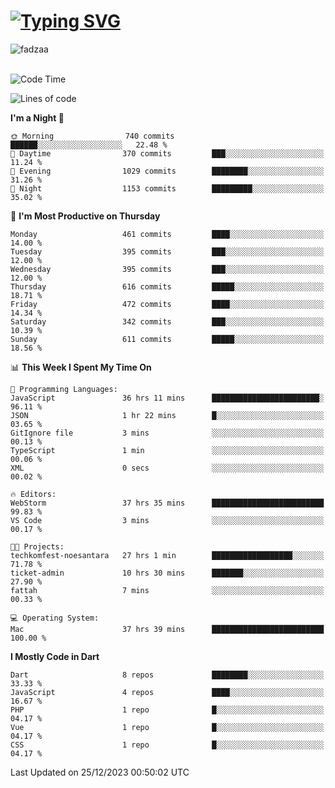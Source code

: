 
<h1 align="left"><a href="https://git.io/typing-svg"><img src="https://readme-typing-svg.demolab.com?font=Fira+Code&pause=1000&color=F7F7F7&random=false&width=600&lines=Hi+%F0%9F%91%8B%2C+I'm+Fattah+Anggit+Al+Dzakwan;Junior+Software+Developer+from+SMK+Raden+Umar+Said" alt="Typing SVG" /></a></h1>


<div align="left" display="flex"> 
  <img src="https://komarev.com/ghpvc/?username=fadzaa&label=Profile%20views&color=0e75b6&style=flat" alt="fadzaa" /> 
</div>

<br/>

<!--START_SECTION:waka-->
![Code Time](http://img.shields.io/badge/Code%20Time-204%20hrs%2037%20mins-blue)

![Lines of code](https://img.shields.io/badge/From%20Hello%20World%20I%27ve%20Written-473.0%20thousand%20lines%20of%20code-blue)

**I'm a Night 🦉** 

```text
🌞 Morning                740 commits         ██████░░░░░░░░░░░░░░░░░░░   22.48 % 
🌆 Daytime                370 commits         ███░░░░░░░░░░░░░░░░░░░░░░   11.24 % 
🌃 Evening                1029 commits        ████████░░░░░░░░░░░░░░░░░   31.26 % 
🌙 Night                  1153 commits        █████████░░░░░░░░░░░░░░░░   35.02 % 
```
📅 **I'm Most Productive on Thursday** 

```text
Monday                   461 commits         ████░░░░░░░░░░░░░░░░░░░░░   14.00 % 
Tuesday                  395 commits         ███░░░░░░░░░░░░░░░░░░░░░░   12.00 % 
Wednesday                395 commits         ███░░░░░░░░░░░░░░░░░░░░░░   12.00 % 
Thursday                 616 commits         █████░░░░░░░░░░░░░░░░░░░░   18.71 % 
Friday                   472 commits         ████░░░░░░░░░░░░░░░░░░░░░   14.34 % 
Saturday                 342 commits         ███░░░░░░░░░░░░░░░░░░░░░░   10.39 % 
Sunday                   611 commits         █████░░░░░░░░░░░░░░░░░░░░   18.56 % 
```


📊 **This Week I Spent My Time On** 

```text
💬 Programming Languages: 
JavaScript               36 hrs 11 mins      ████████████████████████░   96.11 % 
JSON                     1 hr 22 mins        █░░░░░░░░░░░░░░░░░░░░░░░░   03.65 % 
GitIgnore file           3 mins              ░░░░░░░░░░░░░░░░░░░░░░░░░   00.13 % 
TypeScript               1 min               ░░░░░░░░░░░░░░░░░░░░░░░░░   00.06 % 
XML                      0 secs              ░░░░░░░░░░░░░░░░░░░░░░░░░   00.02 % 

🔥 Editors: 
WebStorm                 37 hrs 35 mins      █████████████████████████   99.83 % 
VS Code                  3 mins              ░░░░░░░░░░░░░░░░░░░░░░░░░   00.17 % 

🐱‍💻 Projects: 
techkomfest-noesantara   27 hrs 1 min        ██████████████████░░░░░░░   71.78 % 
ticket-admin             10 hrs 30 mins      ███████░░░░░░░░░░░░░░░░░░   27.90 % 
fattah                   7 mins              ░░░░░░░░░░░░░░░░░░░░░░░░░   00.33 % 

💻 Operating System: 
Mac                      37 hrs 39 mins      █████████████████████████   100.00 % 
```

**I Mostly Code in Dart** 

```text
Dart                     8 repos             ████████░░░░░░░░░░░░░░░░░   33.33 % 
JavaScript               4 repos             ████░░░░░░░░░░░░░░░░░░░░░   16.67 % 
PHP                      1 repo              █░░░░░░░░░░░░░░░░░░░░░░░░   04.17 % 
Vue                      1 repo              █░░░░░░░░░░░░░░░░░░░░░░░░   04.17 % 
CSS                      1 repo              █░░░░░░░░░░░░░░░░░░░░░░░░   04.17 % 
```




 Last Updated on 25/12/2023 00:50:02 UTC
<!--END_SECTION:waka-->
